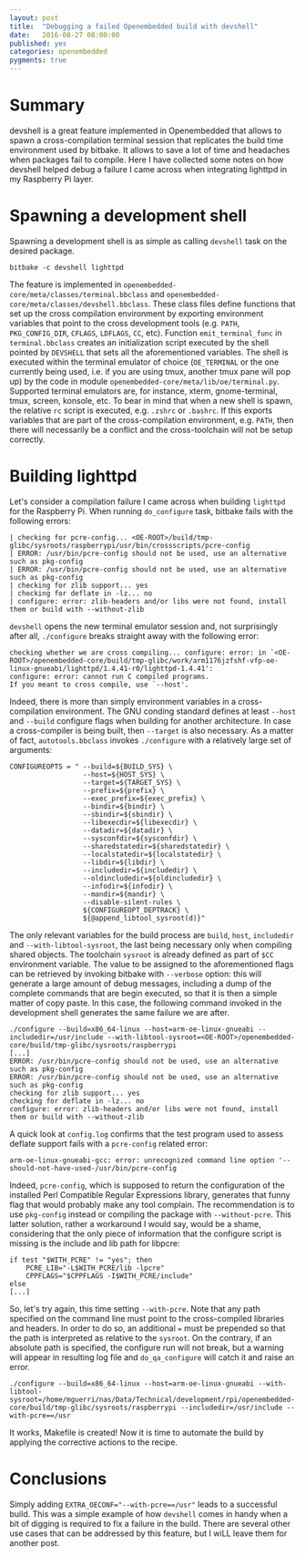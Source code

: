 ```yaml
---
layout: post
title:  "Debugging a failed Openembedded build with devshell"
date:   2016-08-27 08:00:00
published: yes
categories: openembedded
pygments: true
---
```


Summary
======
devshell is a great feature implemented in Openembedded that allows to spawn
a cross-compilation terminal session that replicates the build time environment used
by bitbake. It allows to save a lot of time and headaches when packages fail to
compile. Here I have collected some notes on how devshell helped debug
a failure I came across when integrating lighttpd in my Raspberry Pi layer.


Spawning a development shell
=======
Spawning a development shell is as simple as calling `devshell` task on the desired
package.

```
bitbake -c devshell lighttpd
```

The feature is implemented in `openembedded-core/meta/classes/terminal.bbclass`
and `openembedded-core/meta/classes/devshell.bbclass`. These class files define
functions that set up the cross compilation environment by exporting environment
variables that point to the cross development tools (e.g. `PATH`, `PKG_CONFIG_DIR`,
`CFLAGS`, `LDFLAGS`, `CC`, etc). Function `emit_terminal_func` in `terminal.bbclass` creates
an initialization script executed by the shell pointed by `DEVSHELL` that sets
all the aforementioned variables. The shell is executed within the terminal emulator
of choice (`OE_TERMINAL` or the one currently being used, i.e. if you are using tmux,
another tmux pane will pop up)  by the code in module  `openembedded-core/meta/lib/oe/terminal.py`.
Supported terminal emulators are, for instance, xterm, gnome-terminal, tmux, screen, konsole, etc.
To bear in mind that when a new shell is spawn, the relative `rc` script is executed,
e.g. `.zshrc` or `.bashrc`. If this exports variables that are part of the cross-compilation
environment, e.g. `PATH`, then there will necessarily be a conflict and the cross-toolchain
will not be setup correctly.


Building lighttpd
=======
Let's consider a compilation failure I came across when building `lighttpd` for
the Raspberry Pi. When running `do_configure` task, bitbake fails with the following errors:

```
| checking for pcre-config... <OE-ROOT>/build/tmp-glibc/sysroots/raspberrypi/usr/bin/crossscripts/pcre-config
| ERROR: /usr/bin/pcre-config should not be used, use an alternative such as pkg-config
| ERROR: /usr/bin/pcre-config should not be used, use an alternative such as pkg-config
| checking for zlib support... yes
| checking for deflate in -lz... no
| configure: error: zlib-headers and/or libs were not found, install them or build with --without-zlib
```

`devshell` opens the new terminal emulator session and, not surprisingly after all,
`./configure` breaks straight away with the following error:

```
checking whether we are cross compiling... configure: error: in `<OE-ROOT>/openembedded-core/build/tmp-glibc/work/arm1176jzfshf-vfp-oe-linux-gnueabi/lighttpd/1.4.41-r0/lighttpd-1.4.41':
configure: error: cannot run C compiled programs.
If you meant to cross compile, use `--host'.
```

Indeed, there is more than simply environment variables in a cross-compilation environment.
The GNU conding standard defines at least `--host` and `--build`
configure flags when building for another architecture. In case a cross-compiler
is being built, then `--target` is also necessary. As a matter of fact, `autotools.bbclass`
invokes `./configure` with a relatively large set of arguments:

```
CONFIGUREOPTS = " --build=${BUILD_SYS} \
                  --host=${HOST_SYS} \
                  --target=${TARGET_SYS} \
                  --prefix=${prefix} \
                  --exec_prefix=${exec_prefix} \
                  --bindir=${bindir} \
                  --sbindir=${sbindir} \
                  --libexecdir=${libexecdir} \
                  --datadir=${datadir} \
                  --sysconfdir=${sysconfdir} \
                  --sharedstatedir=${sharedstatedir} \
                  --localstatedir=${localstatedir} \
                  --libdir=${libdir} \
                  --includedir=${includedir} \
                  --oldincludedir=${oldincludedir} \
                  --infodir=${infodir} \
                  --mandir=${mandir} \
                  --disable-silent-rules \
                  ${CONFIGUREOPT_DEPTRACK} \
                  ${@append_libtool_sysroot(d)}"
```

The only relevant variables for the build process are `build`, `host`, `includedir` and
`--with-libtool-sysroot`, the last being necessary only when compiling shared objects. 
The toolchain `sysroot` is already defined as part of `$CC` environment variable. 
The value to be assigned to the aforementioned flags can be retrieved by invoking bitbake 
with `--verbose` option: this will generate a large amount of debug messages,
including a dump of the complete commands that are begin executed, so that it is
then a simple matter of copy paste. In this case, the following command invoked
in the development shell generates the same failure we are after.

```
./configure --build=x86_64-linux --host=arm-oe-linux-gnueabi --includedir=/usr/include --with-libtool-sysroot=<OE-ROOT>/openembedded-core/build/tmp-glibc/sysroots/raspberrypi
[...]
ERROR: /usr/bin/pcre-config should not be used, use an alternative such as pkg-config
ERROR: /usr/bin/pcre-config should not be used, use an alternative such as pkg-config
checking for zlib support... yes
checking for deflate in -lz... no
configure: error: zlib-headers and/or libs were not found, install them or build with --without-zlib
```
A quick look at `config.log` confirms that the test program used to assess 
deflate support fails with a `pcre-config` related error:

```
arm-oe-linux-gnueabi-gcc: error: unrecognized command line option '--should-not-have-used-/usr/bin/pcre-config
```

Indeed, `pcre-config`, which is supposed to return the configuration of the installed
Perl Compatible Regular Expressions library, generates that funny flag that would
probably make any tool complain. The recommendation is to use `pkg-config` instead or compiling
the package with `--without-pcre`. This latter solution, rather a workaround I would say,
would be a shame, considering that the only piece of information
that the configure script is missing is the include and lib path for libpcre:

```
if test "$WITH_PCRE" != "yes"; then
    PCRE_LIB="-L$WITH_PCRE/lib -lpcre"
    CPPFLAGS="$CPPFLAGS -I$WITH_PCRE/include"
else
[...]
```

So, let's try again, this time setting `--with-pcre`. Note that any path specified 
on the command line must point to the cross-compiled libraries and headers. In order
to do so, an additional `=` must be prepended so that the path is interpreted as
relative to the `sysroot`. On the contrary, if an absolute path is specified, the
configure run will not break, but a warning
will appear in resulting log file and `do_qa_configure` will catch it and raise
an error.


```
./configure --build=x86_64-linux --host=arm-oe-linux-gnueabi --with-libtool-sysroot=/home/mguerri/nas/Data/Technical/development/rpi/openembedded-core/build/tmp-glibc/sysroots/raspberrypi --includedir=/usr/include --with-pcre==/usr
```

It works, Makefile is created! Now it is time to automate the build by 
applying the corrective actions to the recipe.

Conclusions
=======
Simply adding `EXTRA_OECONF="--with-pcre==/usr"` leads to a successful build.
This was a simple example of how `devshell` comes in handy when a bit of digging is
required to fix a failure in the build. There are several other use cases that
can be addressed by this feature, but I wiLL leave them for another post.
